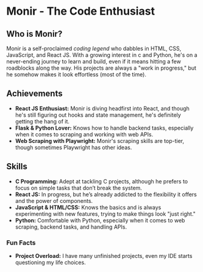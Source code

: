 # Monir - The Code Enthusiast

## Who is Monir?
Monir is a self-proclaimed *coding legend* who dabbles in HTML, CSS, JavaScript, and  React JS. With a growing interest in c and Python, he's on a never-ending journey to learn and build, even if it means hitting a few roadblocks along the way. His projects are always a "work in progress," but he somehow makes it look effortless (most of the time).

## Achievements
- **React JS Enthusiast:** Monir is diving headfirst into React, and though he's still figuring out hooks and state management, he's definitely getting the hang of it.
- **Flask & Python Lover:** Knows how to handle backend tasks, especially when it comes to scraping and working with web APIs.
- **Web Scraping with Playwright:** Monir's scraping skills are top-tier, though sometimes Playwright has other ideas.

## Skills
- **C Programming:** Adept at tackling C projects, although he prefers to focus on simple tasks that don’t break the system.
- **React JS:** In progress, but he’s already addicted to the flexibility it offers and the power of components.
- **JavaScript & HTML/CSS:** Knows the basics and is always experimenting with new features, trying to make things look "just right."
- **Python:** Comfortable with Python, especially when it comes to web scraping, backend tasks, and handling APIs.

### Fun Facts
- **Project Overload:** I have many unfinished projects, even my IDE starts questioning my life choices.

